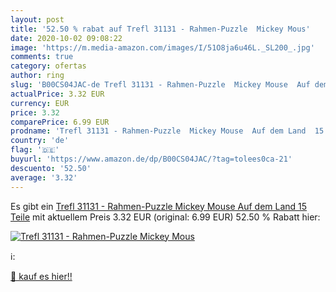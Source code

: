 ```yaml
---
layout: post
title: '52.50 % rabat auf Trefl 31131 - Rahmen-Puzzle  Mickey Mous'
date: 2020-10-02 09:08:22
image: 'https://m.media-amazon.com/images/I/51O8ja6u46L._SL200_.jpg'
comments: true
category: ofertas
author: ring
slug: 'B00CS04JAC-de Trefl 31131 - Rahmen-Puzzle  Mickey Mouse  Auf dem Land  15 Teile'
actualPrice: 3.32 EUR
currency: EUR
price: 3.32
comparePrice: 6.99 EUR
prodname: 'Trefl 31131 - Rahmen-Puzzle  Mickey Mouse  Auf dem Land  15 Teile'
country: 'de'
flag: '🇩🇪'
buyurl: 'https://www.amazon.de/dp/B00CS04JAC/?tag=tolees0ca-21'
descuento: '52.50'
average: '3.32'
---
```


Es gibt ein [Trefl 31131 - Rahmen-Puzzle  Mickey Mouse  Auf dem Land  15 Teile](https://www.amazon.de/dp/B00CS04JAC/?tag=tolees0ca-21) mit aktuellem Preis 3.32 EUR (original: 6.99 EUR) 52.50 % Rabatt hier:

[![Trefl 31131 - Rahmen-Puzzle  Mickey Mous](https://m.media-amazon.com/images/I/51O8ja6u46L._SL200_.jpg)](https://www.amazon.de/dp/B00CS04JAC/?tag=tolees0ca-21)

ℹ️:


[🛒 kauf es hier!!](https://www.amazon.de/dp/B00CS04JAC/?tag=tolees0ca-21)
